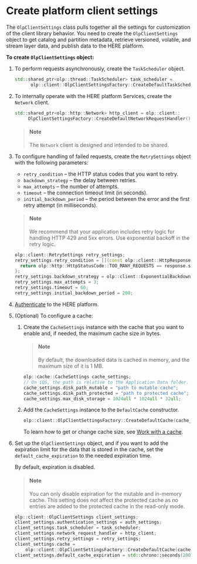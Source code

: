 # Create platform client settings

The `OlpClientSettings` class pulls together all the settings for customization of the client library behavior.
You need to create the `OlpClientSettings` object to get catalog and partition metadata, retrieve versioned, volatile, and stream layer data, and publish data to the HERE platform.

**To create `OlpClientSettings` object:**

1. To perform requests asynchronously, create the `TaskScheduler` object.

   ```cpp
   std::shared_ptr<olp::thread::TaskScheduler> task_scheduler =
         olp::client::OlpClientSettingsFactory::CreateDefaultTaskScheduler(1u);
   ```

2. To internally operate with the HERE platform Services, create the `Network` client.

   ```cpp
   std::shared_ptr<olp::http::Network> http_client = olp::client::
        OlpClientSettingsFactory::CreateDefaultNetworkRequestHandler();
   ```

   > #### Note
   > The `Network` client is designed and intended to be shared.

3. To configure handling of failed requests, create the `RetrySettings` object with the following parameters:

   - `retry_condition` – the HTTP status codes that you want to retry.
   - `backdown_strategy` – the delay between retries.
   - `max_attempts` – the number of attempts.
   - `timeout` – the connection timeout limit (in seconds).
   - `initial_backdown_period` – the period between the error and the first retry attempt (in milliseconds).

   > #### Note
   > We recommend that your application includes retry logic for handling HTTP 429 and 5xx errors. Use exponential backoff in the retry logic.

   ```cpp
   olp::client::RetrySettings retry_settings;
   retry_settings.retry_condition = [](const olp::client::HttpResponse& response) {
     return olp::http::HttpStatusCode::TOO_MANY_REQUESTS == response.status;
   };
   retry_settings.backdown_strategy = olp::client::ExponentialBackdownStrategy();
   retry_settings.max_attempts = 3;
   retry_settings.timeout = 60;
   retry_settings.initial_backdown_period = 200;
   ```

4. [Authenticate](authenticate.md) to the HERE platform.

5. (Optional) To configure a cache:

    1. Create the `CacheSettings` instance with the cache that you want to enable and, if needed, the maximum cache size in bytes.

         > #### Note
         > By default, the downloaded data is cached in memory, and the maximum size of it is 1 MB.

         ```cpp
         olp::cache::CacheSettings cache_settings;
         // On iOS, the path is relative to the Application Data folder.
         cache_settings.disk_path_mutable = "path to mutable cache";
         cache_settings.disk_path_protected = "path to protected cache";
         cache_settings.max_disk_storage = 1024ull * 1024ull * 32ull;
         ```

    2. Add the `CacheSettings` instance to the `DefaultCache` constructor.

       ```cpp
       olp::client::OlpClientSettingsFactory::CreateDefaultCache(cache_settings);
       ```

       To learn how to get or change cache size, see [Work with a cache](https://www.here.com/docs/bundle/data-sdk-for-cpp-developer-guide/page/topics/work-with-cache.html).

6. Set up the `OlpClientSettings` object, and if you want to add the expiration limit for the data that is stored in the cache, set the `default_cache_expiration` to the needed expiration time.

   By default, expiration is disabled.

   > #### Note
   > You can only disable expiration for the mutable and in-memory cache. This setting does not affect the protected cache as no entries are added to the protected cache in the read-only mode.

   ```cpp
   olp::client::OlpClientSettings client_settings;
   client_settings.authentication_settings = auth_settings;
   client_settings.task_scheduler = task_scheduler;
   client_settings.network_request_handler = http_client;
   client_settings.retry_settings = retry_settings;
   client_settings.cache =
       olp::client::OlpClientSettingsFactory::CreateDefaultCache(cache_settings);
   client_settings.default_cache_expiration = std::chrono::seconds(200);
   ```
